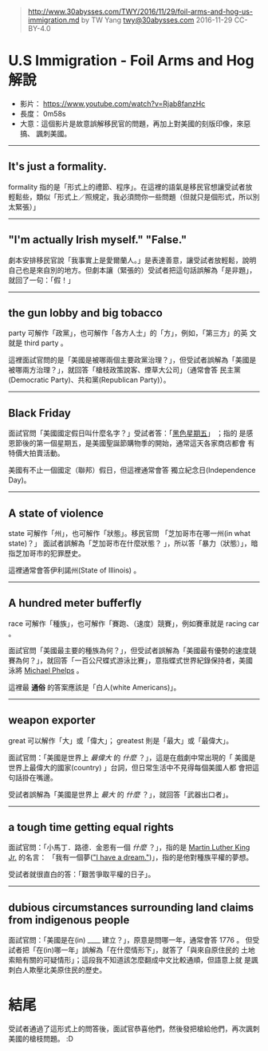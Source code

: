 > http://www.30abysses.com/TWY/2016/11/29/foil-arms-and-hog-us-immigration.md
> by TW Yang <twy@30abysses.com> 2016-11-29 CC-BY-4.0

# U.S Immigration - Foil Arms and Hog 解說

* 影片： https://www.youtube.com/watch?v=Rjab8fanzHc
* 長度： 0m58s
* 大意：這個影片是故意誤解移民官的問題，再加上對美國的刻版印像，來惡搞、
諷刺美國。


---
## It's just a formality.

formality 指的是「形式上的禮節、程序」。在這裡的語氣是移民官想讓受試者放
輕鬆些，類似「形式上／照規定，我必須問你一些問題（但就只是個形式，所以別
太緊張）」


---
## "I'm actually Irish myself."  "False."

劇本安排移民官說「我事實上是愛爾蘭人。」是表達善意，讓受試者放輕鬆，說明
自己也是來自別的地方。但劇本讓（緊張的）受試者把這句話誤解為「是非題」，
就回了一句：「假！」


---
## the gun lobby and big tobacco

party 可解作「政黨」，也可解作「各方人士」的「方」，例如，「第三方」的英
文就是 third party  。

這裡面試官問的是「美國是被哪兩個主要政黨治理？」，但受試者誤解為「美國是
被哪兩方治理？」，就回答「槍枝政策說客、煙草大公司」（通常會答
民主黨(Democratic Party)、共和黨(Republican Party)）。


---
## Black Friday

面試官問「美國國定假日叫什麼名字？」受試者答：「[黑色星期五][1]」 ；指的
是感恩節後的第一個星期五，是美國聖誕節購物季的開始，通常這天各家商店都會
有特價大拍賣活動。

[1]: https://en.wikipedia.org/wiki/Black_Friday_(shopping)

美國有不止一個國定（聯邦）假日，但這裡通常會答
獨立紀念日(Independence Day)。


---
## A state of violence

state 可解作「州」，也可解作「狀態」。移民官問
「芝加哥市在哪一州(in what state)？」 面試者誤解為「芝加哥市在什麼狀態？
」，所以答「暴力（狀態）」，暗指芝加哥市的犯罪歷史。

這裡通常會答伊利諾州(State of Illinois) 。


---
## A hundred meter bufferfly

race  可解作「種族」，也可解作「賽跑、（速度）競賽」，例如賽車就是
racing car  。

面試官問「美國最主要的種族為何？」，但受試者誤解為「美國最有優勢的速度競
賽為何？」，就回答「一百公尺蝶式游泳比賽」，意指蝶式世界紀錄保持者，美國
泳將 [Michael Phelps][2]  。

[2]: https://en.wikipedia.org/wiki/Michael_Phelps

這裡最 **通俗** 的答案應該是「白人(white Americans)」。


---
## weapon exporter

great 可以解作「大」或「偉大」； greatest 則是「最大」或「最偉大」。

面試官問：「美國是世界上 *最偉大* 的 _什麼_ ？」，這是在戲劇中常出現的「
美國是世界上最偉大的國家(country) 」台詞，但日常生活中不見得每個美國人都
會把這句話掛在嘴邊。

受試者誤解為「美國是世界上 *最大* 的 _什麼_ ？」，就回答「武器出口者」。


---
## a tough time getting equal rights

面試官問：「小馬丁．路德．金恩有一個 _什麼_ ？」，指的是
[Martin Luther King Jr.][3] 的名言：
「我有一個夢(["I have a dream."][4])」，指的是他對種族平權的夢想。

[3]: https://en.wikipedia.org/wiki/Martin_Luther_King_Jr.
[4]: https://en.wikipedia.org/wiki/I_Have_a_Dream

受試者就很直白的答：「艱苦爭取平權的日子」。


---
## dubious circumstances surrounding land claims from indigenous people

面試官問：「美國是在(in) ____ 建立？」，原意是問哪一年，通常會答 1776 。
但受試者把「在(in)哪一年」誤解為「在什麼情形下」，就答了「與來自原住民的
土地索賠有關的可疑情形」；這段我不知道該怎麼翻成中文比較通順，但語意上就
是諷刺白人欺壓北美原住民的歷史。



# 結尾

受試者通過了這形式上的問答後，面試官恭喜他們，然後發把槍給他們，再次諷刺
美國的槍枝問題。 :D
